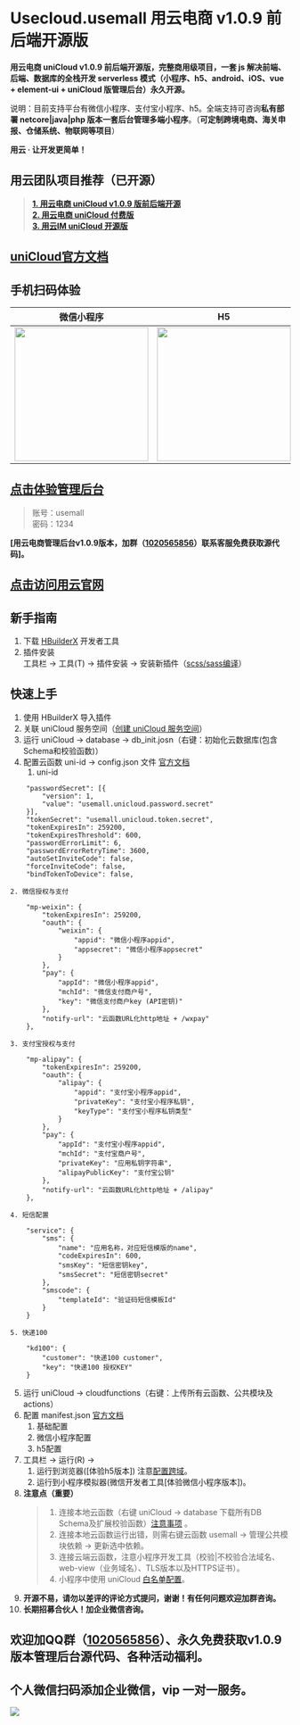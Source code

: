 # Usecloud.usemall 用云电商 v1.0.9 前后端开源版
**用云电商 uniCloud v1.0.9 前后端开源版，完整商用级项目，一套 js 解决前端、后端、数据库的全栈开发  serverless 模式（小程序、h5、android、iOS、vue + element-ui + uniCloud 版管理后台）永久开源。**  

说明：目前支持平台有微信小程序、支付宝小程序、h5。全端支持可咨询**私有部署 netcore|java|php 版本一套后台管理多端小程序**。（**可定制跨境电商、海关申报、仓储系统、物联网等项目**）

**用云 · 让开发更简单！**
## 用云团队项目推荐（已开源）
> **[1. 用云电商 uniCloud v1.0.9 版前后端开源](https://ext.dcloud.net.cn/plugin?id=5764)**  
> **[2. 用云电商 uniCloud 付费版](https://ext.dcloud.net.cn/plugin?id=5211)**  
> **[3. 用云IM uniCloud 开源版](https://ext.dcloud.net.cn/plugin?id=5544)**  


## [uniCloud官方文档](https://uniapp.dcloud.io/uniCloud/README)

## 手机扫码体验
|微信小程序|H5|
|----|----|
|<img src="https://vkceyugu.cdn.bspapp.com/VKCEYUGU-d7265b2d-188d-44bf-83cb-f04b9e27f865/e9293ae3-c2b5-408a-9130-341bbdfbf284.png" style="width: 240px" width="240px" />|<img src="https://vkceyugu.cdn.bspapp.com/VKCEYUGU-d7265b2d-188d-44bf-83cb-f04b9e27f865/fd69047a-1aa4-4109-995b-2eb62d4d0ae4.png" style="width: 240px" width="240px" />|

## [点击体验管理后台](https://usemall.use-cloud.com)
> 账号：usemall  
> 密码：1234  

**[用云电商管理后台v1.0.9版本，加群（[1020565856](https://qm.qq.com/cgi-bin/qm/qr?k=BNUlrZAQXPolwALtcBm_rMabq0bx3_n-&jump_from=usecloud)）联系客服免费获取源代码]。**  
## [点击访问用云官网](https://use-cloud.com)

## 新手指南
1. 下载 [HBuilderX](https://www.dcloud.io/hbuilderx.html) 开发者工具
2. 插件安装 <br />工具栏 -> 工具(T) -> 插件安装 -> 安装新插件（[scss/sass编译](https://ext.dcloud.net.cn/plugin?id=2046)）

## 快速上手
1. 使用 HBuilderX 导入插件
2. 关联 uniCloud 服务空间（[创建 uniCloud 服务空间](https://uniapp.dcloud.io/uniCloud/quickstart?id=%e5%88%9b%e5%bb%ba%e5%92%8c%e7%bb%91%e5%ae%9a%e6%9c%8d%e5%8a%a1%e7%a9%ba%e9%97%b4)）
3. 运行 uniCloud -> database -> db_init.josn（右键：初始化云数据库(包含Schema和校验函数)）
4. 配置云函数 uni-id -> config.json 文件 [官方文档](https://uniapp.dcloud.net.cn/uniCloud/uni-id?id=configjson%e7%9a%84%e8%af%b4%e6%98%8e)
    1. uni-id
```
	"passwordSecret": [{
		"version": 1,
		"value": "usemall.unicloud.password.secret"
	}],
	"tokenSecret": "usemall.unicloud.token.secret",
	"tokenExpiresIn": 259200,
	"tokenExpiresThreshold": 600,
	"passwordErrorLimit": 6,
	"passwordErrorRetryTime": 3600,
	"autoSetInviteCode": false,
	"forceInviteCode": false,
	"bindTokenToDevice": false,
```
    2. 微信授权与支付
```
	"mp-weixin": {
		"tokenExpiresIn": 259200,
		"oauth": {
			"weixin": {
				"appid": "微信小程序appid",
				"appsecret": "微信小程序appsecret"
			}
		},
		"pay": {
			"appId": "微信小程序appid",
			"mchId": "微信支付商户号",
			"key": "微信支付商户key (API密钥)"
		},
		"notify-url": "云函数URL化http地址 + /wxpay"
	},
```
    3. 支付宝授权与支付
```
	"mp-alipay": {
		"tokenExpiresIn": 259200,
		"oauth": {
			"alipay": {
				"appid": "支付宝小程序appid",
				"privateKey": "支付宝小程序私钥",
				"keyType": "支付宝小程序私钥类型"
			}
		},
		"pay": {
			"appId": "支付宝小程序appid",
			"mchId": "支付宝商户号",
			"privateKey": "应用私钥字符串",
			"alipayPublicKey": "支付宝公钥"
		},
		"notify-url": "云函数URL化http地址 + /alipay"
	},
```
    4. 短信配置
```
	"service": {
		"sms": {
			"name": "应用名称，对应短信模版的name",
			"codeExpiresIn": 600,
			"smsKey": "短信密钥key",
			"smsSecret": "短信密钥secret"
		},
		"smscode": {
			"templateId": "验证码短信模板Id"
		}
	}
```
    5. 快递100
```
	"kd100": {
		"customer": "快递100 customer",
		"key": "快递100 授权KEY"
	}
```
5. 运行 uniCloud -> cloudfunctions（右键：上传所有云函数、公共模块及actions）  
6. 配置 manifest.json [官方文档](https://uniapp.dcloud.io/collocation/manifest)
    1. 基础配置
    2. 微信小程序配置
    3. h5配置
7. 工具栏 -> 运行(R) ->  
    1. 运行到浏览器([体验h5版本]) 注意[配置跨域](https://uniapp.dcloud.io/uniCloud/quickstart?id=useinh5)。
    2. 运行到小程序模拟器(微信开发者工具[体验微信小程序版本])。
8. **注意点（重要）**  
    > 1. 连接本地云函数（右键 uniCloud -> database 下载所有DB Schema及扩展校验函数）[注意事项](https://uniapp.dcloud.io/uniCloud/quickstart?id=%e8%b0%83%e7%94%a8%e6%9c%ac%e5%9c%b0%e4%ba%91%e5%87%bd%e6%95%b0%e6%b3%a8%e6%84%8f%e4%ba%8b%e9%a1%b9) 。 
    > 2. 连接本地云函数运行出错，则需右键云函数 usemall -> 管理公共模块依赖 -> 更新选中依赖。  
    > 3. 连接云端云函数，注意小程序开发工具（校验|不校验合法域名、web-view（业务域名）、TLS版本以及HTTPS证书）。
    > 4. 小程序中使用 uniCloud [白名单配置](https://uniapp.dcloud.io/uniCloud/quickstart?id=%e5%b0%8f%e7%a8%8b%e5%ba%8f%e4%b8%ad%e4%bd%bf%e7%94%a8unicloud%e7%9a%84%e7%99%bd%e5%90%8d%e5%8d%95%e9%85%8d%e7%bd%ae)。
9. **开源不易，请勿以差评的评论方式提问，谢谢！有任何问题欢迎加群咨询。**
10. **长期招募合伙人！加企业微信咨询。**

## 欢迎加QQ群（[1020565856](https://qm.qq.com/cgi-bin/qm/qr?k=BNUlrZAQXPolwALtcBm_rMabq0bx3_n-&jump_from=usecloud)）、永久免费获取v1.0.9版本管理后台源代码、各种活动福利。
## 个人微信扫码添加企业微信，vip 一对一服务。
<img src="https://vkceyugu.cdn.bspapp.com/VKCEYUGU-d7265b2d-188d-44bf-83cb-f04b9e27f865/df0230c7-a54d-4a78-88c9-725c71f73cc2.png" />

